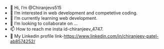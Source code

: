 - 👋 Hi, I’m @Chiranjevs515
- 👀 I’m interested in web development and competetive coding.
- 🌱 I’m currently learning web development.
- 💞️ I’m looking to collaborate on ...
- 📫 How to reach me insta id-chiranjeev_4747.
- 🚀 My Linkedin profile link-https://www.linkedin.com/in/chiranjeev-patel-ab8574252/

<!---
Chiranjevs515/Chiranjevs515 is a ✨ special ✨ repository because its `README.md` (this file) appears on your GitHub profile.
You can click the Preview link to take a look at your changes.
--->
